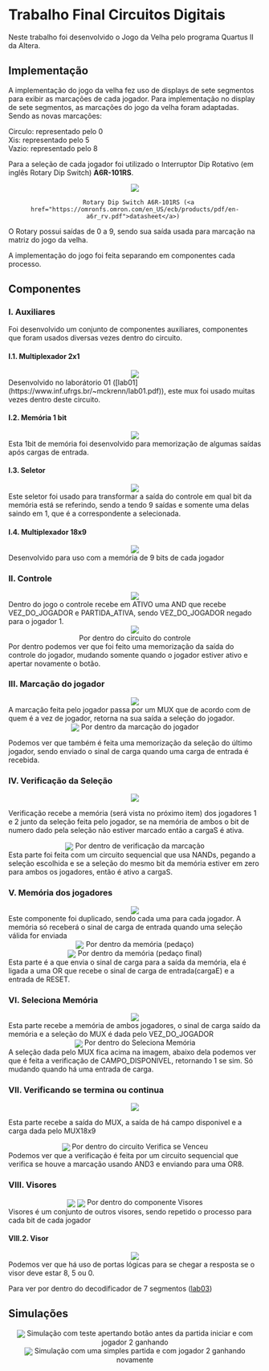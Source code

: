 # Trabalho Final Circuitos Digitais 

Neste trabalho foi desenvolvido o Jogo da Velha pelo programa Quartus II da Altera.

## Implementação

A implementação do jogo da velha fez uso de displays de sete segmentos para exibir as marcações de cada jogador. Para implementação no display de sete segmentos, as marcações do jogo da velha foram adaptadas. Sendo as novas marcações:   

Circulo: representado pelo 0  
Xis: representado pelo 5  
Vazio: representado pelo 8  
  

Para a seleção de cada jogador foi utilizado o Interruptor Dip Rotativo (em inglês Rotary Dip Switch) **A6R-101RS**.   

<div align="center">
    <img src="https://github.com/mthcsta/jogo-da-velha/blob/master/readme_content/rotary-dip.png" align="center" />   
      
      Rotary Dip Switch A6R-101RS (<a href="https://omronfs.omron.com/en_US/ecb/products/pdf/en-a6r_rv.pdf">datasheet</a>) 
</div>  
  
  
O Rotary possui saídas de 0 a 9, sendo sua saída usada para marcação na matriz do jogo da velha.

A implementação do jogo foi feita separando em componentes cada processo.

## Componentes

### I. Auxiliares

Foi desenvolvido um conjunto de componentes auxiliares, componentes que foram usados diversas vezes dentro do circuito.

#### I.1. Multiplexador 2x1

<div align="center">
    <img src="https://github.com/mthcsta/jogo-da-velha/blob/master/readme_content/mux2x1.png" align="center" />  
</div>  
Desenvolvido no laborátorio 01 ([lab01](https://www.inf.ufrgs.br/~mckrenn/lab01.pdf)), este mux foi usado muitas vezes dentro deste circuito.  

#### I.2. Memória 1 bit 
<div align="center">
    <img src="https://github.com/mthcsta/jogo-da-velha/blob/master/readme_content/memoria1bit.png" align="center" />  
</div>
Esta 1bit de memória foi desenvolvido para memorização de algumas saídas após cargas de entrada.  

#### I.3. Seletor
<div align="center">
    <img src="https://github.com/mthcsta/jogo-da-velha/blob/master/readme_content/seletor.png" align="center" />  
</div>
Este seletor foi usado para transformar a saída do controle em qual bit da memória está se referindo, sendo a tendo 9 saídas e somente uma delas saindo em 1, que é a correspondente a selecionada.  


#### I.4. Multiplexador 18x9

<div align="center">
    <img src="https://github.com/mthcsta/jogo-da-velha/blob/master/readme_content/mux18x9.png" align="center" />  
</div>
Desenvolvido para uso com a memória de 9 bits de cada jogador  

### II. Controle
<div align="center">
    <img src="https://github.com/mthcsta/jogo-da-velha/blob/master/readme_content/controle.png" align="center" />  
</div>
Dentro do jogo o controle recebe em ATIVO uma AND que recebe VEZ_DO_JOGADOR e PARTIDA_ATIVA, sendo VEZ_DO_JOGADOR negado para o jogador 1.  

<div align="center">
    <img src="https://github.com/mthcsta/jogo-da-velha/blob/master/readme_content/controle-interno.png" align="center" />  
    <div>Por dentro do circuito do controle</div>
</div>
Por dentro podemos ver que foi feito uma memorização da saída do controle do jogador, mudando somente quando o jogador estiver ativo e apertar novamente o botão.  

### III. Marcação do jogador
<div align="center">
    <img src="https://github.com/mthcsta/jogo-da-velha/blob/master/readme_content/marcacao-do-jogador.png" align="center" />  
</div>  
A marcação feita pelo jogador passa por um MUX que de acordo com de quem é a vez de jogador, retorna na sua saída a seleção do jogador.   


<div align="center">
    <img src="https://github.com/mthcsta/jogo-da-velha/blob/master/readme_content/marcacao-do-jogador-interno.png" align="center" />    
    Por dentro da marcação do jogador  
</div>  

Podemos ver que também é feita uma memorização da seleção do último jogador, sendo enviado o sinal de carga quando uma carga de entrada é recebida.

### IV. Verificação da Seleção

<div align="center">
    <img src="https://github.com/mthcsta/jogo-da-velha/blob/master/readme_content/verificacao-selecao.png" align="center" />  
</div> 

Verificação recebe a memória (será vista no próximo item) dos jogadores 1 e 2 junto da seleção feita pelo jogador, se na memória de ambos o bit de numero dado pela seleção não estiver marcado então a cargaS é ativa.  

<div align="center">
    <img src="https://github.com/mthcsta/jogo-da-velha/blob/master/readme_content/verificacao-selecao-interno.png" align="center" />  
    Por dentro  de verificação da marcação
</div>
Esta parte foi feita com um circuito sequencial que usa NANDs, pegando a seleção escolhida e se a seleção do mesmo bit da memória estiver em zero para ambos os jogadores, então é ativo a cargaS.

### V. Memória dos jogadores

<div align="center">
    <img src="https://github.com/mthcsta/jogo-da-velha/blob/master/readme_content/memoria.png" align="center" />    
</div>
Este componente foi duplicado, sendo cada uma para cada jogador. A memória só receberá o sinal de carga de entrada quando uma seleção válida for enviada   

<div align="center">
    <img src="https://github.com/mthcsta/jogo-da-velha/blob/master/readme_content/memoria-interno.png" align="center" />  
    Por dentro da memória (pedaço)
</div>  

<div align="center">
    <img src="https://github.com/mthcsta/jogo-da-velha/blob/master/readme_content/memoria-interno-fim.png" align="center" /> 
    Por dentro da memória (pedaço final)
</div>  
Esta parte é a que envia o sinal de carga para a saída da memória, ela é ligada a uma OR que recebe o sinal de carga de entrada(cargaE) e a entrada de RESET.

### VI. Seleciona Memória

<div align="center">
    <img src="https://github.com/mthcsta/jogo-da-velha/blob/master/readme_content/seleciona-memoria.png" align="center" /> 
</div>  
Esta parte recebe a memória de ambos jogadores, o sinal de carga saído da memória e a seleção do MUX é dada pelo VEZ_DO_JOGADOR  



<div align="center">
    <img src="https://github.com/mthcsta/jogo-da-velha/blob/master/readme_content/seleciona-memoria-interno.png" align="center" /> 
    Por dentro do Seleciona Memória
</div>  
A seleção dada pelo MUX fica acima na imagem, abaixo dela podemos ver que é feita a verificação de CAMPO_DISPONIVEL, retornando 1 se sim. Só mudando quando há uma entrada de carga.

### VII. Verificando se termina ou continua

<div align="center">
    <img src="https://github.com/mthcsta/jogo-da-velha/blob/master/readme_content/checa-terminou.png" align="center" /> 
</div>

Esta parte recebe a saída do MUX, a saída de há campo disponivel e a carga dada pelo MUX18x9

<div align="center">
    <img src="https://github.com/mthcsta/jogo-da-velha/blob/master/readme_content/checa-terminou-interno.png" align="center" /> 
    Por dentro do circuito Verifica se Venceu
</div>  
Podemos ver que a verificação é feita por um circuito sequencial que verifica se houve a marcação usando AND3 e enviando para uma OR8.

### VIII. Visores

<div align="center">
    <img src="https://github.com/mthcsta/jogo-da-velha/blob/master/readme_content/visores.png" align="center" />    
    <img src="https://github.com/mthcsta/jogo-da-velha/blob/master/readme_content/visores-interno.png" align="center" />   
    Por dentro do componente Visores
</div>
Visores é um conjunto de outros visores, sendo repetido o processo para cada bit de cada jogador

#### VIII.2. Visor

<div align="center">
    <img src="https://github.com/mthcsta/jogo-da-velha/blob/master/readme_content/visor-interno.png" align="center" /> 
</div>
Podemos ver que há uso de portas lógicas para se chegar a resposta se o visor deve estar 8, 5 ou 0.

Para ver por dentro do decodificador de 7 segmentos ([lab03](https://www.inf.ufrgs.br/~mckrenn/lab03.pdf))

## Simulações

<div align="center">
    <img src="https://github.com/mthcsta/jogo-da-velha/blob/master/readme_content/simulacao1.png" align="center" /> 
    Simulação com teste apertando botão antes da partida iniciar e com jogador 2 ganhando
</div>

<div align="center">
    <img src="https://github.com/mthcsta/jogo-da-velha/blob/master/readme_content/simulacao2.png" align="center" /> 
    Simulação com uma simples partida e com jogador 2 ganhando novamente
</div>